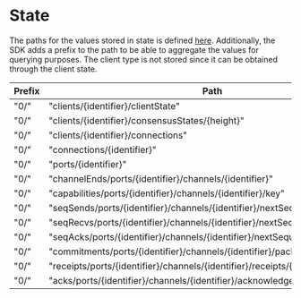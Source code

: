 <!--
order: 2
-->

# State

The paths for the values stored in state is defined [here](https://github.com/cosmos/ics/blob/master/spec/ics-024-host-requirements/README.md#path-space).
Additionally, the SDK adds a prefix to the path to be able to aggregate the values for querying purposes.
The client type is not stored since it can be obtained through the client state. 

| Prefix | Path                                                                        | Value type     |
|--------|-----------------------------------------------------------------------------|----------------|
| "0/"   | "clients/{identifier}/clientState"                                          | ClientState    |
| "0/"   | "clients/{identifier}/consensusStates/{height}"                             | ConsensusState |
| "0/"   | "clients/{identifier}/connections"                                          | []string       |
| "0/"   | "connections/{identifier}"                                                  | ConnectionEnd  |
| "0/"   | "ports/{identifier}"                                                        | CapabilityKey  |
| "0/"   | "channelEnds/ports/{identifier}/channels/{identifier}"                      | ChannelEnd     |
| "0/"   | "capabilities/ports/{identifier}/channels/{identifier}/key"                 | CapabilityKey  |
| "0/"   | "seqSends/ports/{identifier}/channels/{identifier}/nextSequenceSend"        | uint64         |
| "0/"   | "seqRecvs/ports/{identifier}/channels/{identifier}/nextSequenceRecv"        | uint64         |
| "0/"   | "seqAcks/ports/{identifier}/channels/{identifier}/nextSequenceAck"          | uint64         |
| "0/"   | "commitments/ports/{identifier}/channels/{identifier}/packets/{sequence}"   | bytes          |
| "0/"   | "receipts/ports/{identifier}/channels/{identifier}/receipts/{sequence}"     | bytes          |
| "0/"   | "acks/ports/{identifier}/channels/{identifier}/acknowledgements/{sequence}" | bytes          |
